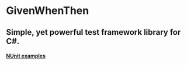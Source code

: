 # GivenWhenThen
## Simple, yet powerful test framework library for C#.

#### [NUnit examples](https://github.com/PeterMilovcik/GivenWhenThen/tree/master/GivenWhenThen/Examples)
